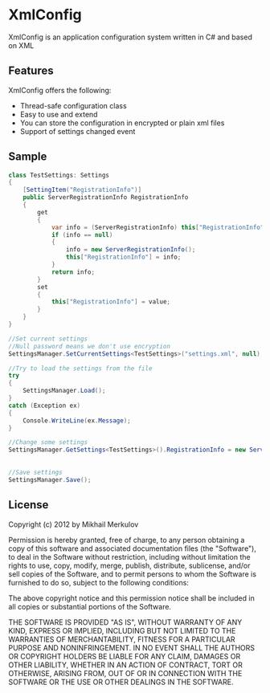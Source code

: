 XmlConfig
===============

XmlConfig is an application configuration system written in C# and based on XML

Features
----------

XmlConfig offers the following:

 - Thread-safe configuration class
 - Easy to use and extend
 - You can store the configuration in encrypted or plain xml files
 - Support of settings changed event

Sample
----------

``` csharp
class TestSettings: Settings
{
    [SettingItem("RegistrationInfo")]
    public ServerRegistrationInfo RegistrationInfo
    {
        get
        {
            var info = (ServerRegistrationInfo) this["RegistrationInfo"];
            if (info == null)
            {
                info = new ServerRegistrationInfo();
                this["RegistrationInfo"] = info;
            }
            return info;
        }
        set
        {
            this["RegistrationInfo"] = value;
        }
    }
}

//Set current settings 
//Null password means we don't use encryption
SettingsManager.SetCurrentSettings<TestSettings>("settings.xml", null);

//Try to load the settings from the file
try
{
    SettingsManager.Load();
}
catch (Exception ex)
{
    Console.WriteLine(ex.Message);
}

//Change some settings
SettingsManager.GetSettings<TestSettings>().RegistrationInfo = new ServerRegistrationInfo("user1",
                                                                                          "password1",
                                                                                          "http://google.com");
//Save settings                                                                                          
SettingsManager.Save();
```

License
------

Copyright (c) 2012 by Mikhail Merkulov

Permission is hereby granted, free of charge, to any person obtaining a copy of this software and associated documentation files (the "Software"), to deal in the Software without restriction, including without limitation the rights to use, copy, modify, merge, publish, distribute, sublicense, and/or sell copies of the Software, and to permit persons to whom the Software is furnished to do so, subject to the following conditions:

The above copyright notice and this permission notice shall be included in all copies or substantial portions of the Software.

THE SOFTWARE IS PROVIDED "AS IS", WITHOUT WARRANTY OF ANY KIND, EXPRESS OR IMPLIED, INCLUDING BUT NOT LIMITED TO THE WARRANTIES OF MERCHANTABILITY, FITNESS FOR A PARTICULAR PURPOSE AND NONINFRINGEMENT. IN NO EVENT SHALL THE AUTHORS OR COPYRIGHT HOLDERS BE LIABLE FOR ANY CLAIM, DAMAGES OR OTHER LIABILITY, WHETHER IN AN ACTION OF CONTRACT, TORT OR OTHERWISE, ARISING FROM, OUT OF OR IN CONNECTION WITH THE SOFTWARE OR THE USE OR OTHER DEALINGS IN THE SOFTWARE.